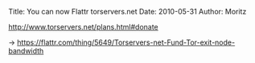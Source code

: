 Title: You can now Flattr torservers.net
Date: 2010-05-31 
Author: Moritz

http://www.torservers.net/plans.html#donate

-> https://flattr.com/thing/5649/Torservers-net-Fund-Tor-exit-node-bandwidth
